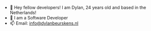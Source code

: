 - 👋 Hey fellow developers! I am Dylan, 24 years old and based in the Netherlands!
- 👀 I am a Software Developer
-  📫 Email: info@dylanbeurskens.nl

